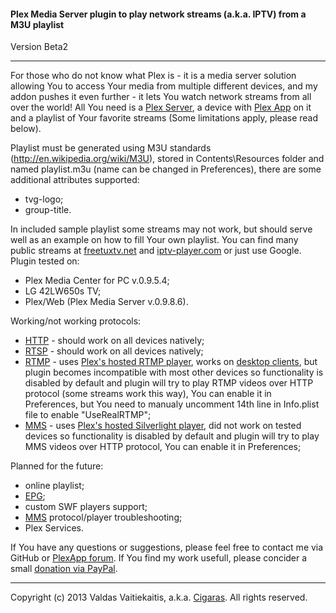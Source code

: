 #### Plex Media Server plugin to play network streams (a.k.a. IPTV) from a M3U playlist ####
Version Beta2

- - -
For those who do not know what Plex is - it is a media server solution allowing You to access Your media from multiple different devices, and my addon pushes it even further - it lets You watch network streams from all over the world! All You need is a [Plex Server](http://www.plexapp.com/getplex/), a device with [Plex App](http://www.plexapp.com/getplex/) on it and a playlist of Your favorite streams (Some limitations apply, please read below).

Playlist must be generated using M3U standards (http://en.wikipedia.org/wiki/M3U), stored in Contents\Resources folder and named playlist.m3u (name can be changed in Preferences), there are some additional attributes supported:
* tvg-logo;
* group-title.

In included sample playlist some streams may not work, but should serve well as an example on how to fill Your own playlist. You can find many public streams at [freetuxtv.net](http://database.freetuxtv.net/) and [iptv-player.com](http://iptv-player.com/?id=database) or just use Google. Plugin tested on:
* Plex Media Center for PC v.0.9.5.4;
* LG 42LW650s TV;
* Plex/Web (Plex Media Server v.0.9.8.6).

Working/not working protocols:
* [HTTP](http://en.wikipedia.org/wiki/HTTP_Live_Streaming) - should work on all devices natively;
* [RTSP](http://en.wikipedia.org/wiki/Real_Time_Streaming_Protocol) - should work on all devices natively;
* [RTMP](http://en.wikipedia.org/wiki/Real_Time_Messaging_Protocol) - uses [Plex's hosted RTMP player](http://www.plexapp.com/player/player.php), works on [desktop clients](http://www.plexapp.com/desktop/), but plugin becomes incompatible with most other devices so functionality is disabled by default and plugin will try to play RTMP videos over HTTP protocol (some streams work this way), You can enable it in Preferences, but You need to manualy uncomment 14th line in Info.plist file to enable "UseRealRTMP";
* [MMS](http://en.wikipedia.org/wiki/Microsoft_Media_Server) - uses [Plex's hosted Silverlight player](http://www.plexapp.com/player/silverlight.php), did not work on tested devices so functionality is disabled by default and plugin will try to play MMS videos over HTTP protocol, You can enable it in Preferences;

Planned for the future:
* online playlist;
* [EPG](http://en.wikipedia.org/wiki/Electronic_program_guide);
* custom SWF players support;
* [MMS](http://en.wikipedia.org/wiki/Microsoft_Media_Server) protocol/player troubleshooting;
* Plex Services.


If You have any questions or suggestions, please feel free to contact me via GitHub or [PlexApp forum](http://forums.plexapp.com/index.php/topic/83083-iptvbundle-plugin-that-plays-iptv-streams-from-a-m3u-playlist/). If You find my work usefull, please concider a small [donation via PayPal](https://www.paypal.com/cgi-bin/webscr?cmd=_donations&business=Cigaras%40gmail%2ecom&lc=LT&currency_code=EUR&bn=PP%2dDonationsBF%3abtn_donate_LG%2egif%3aNonHosted).

- - -
Copyright (c) 2013 Valdas Vaitiekaitis, a.k.a. [Cigaras](http://forums.plexapp.com/index.php/user/107872-cigaras/). All rights reserved.
